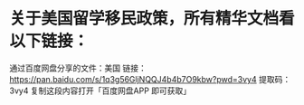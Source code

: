 # 关于美国留学移民政策，所有精华文档看以下链接：

通过百度网盘分享的文件：美国
链接：https://pan.baidu.com/s/1q3g56GljNQQJ4b4b7O9kbw?pwd=3vy4
提取码：3vy4
复制这段内容打开「百度网盘APP 即可获取」
